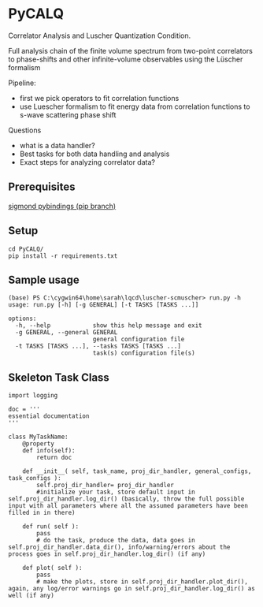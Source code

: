 # PyCALQ
Correlator Analysis and Luscher Quantization Condition.

Full analysis chain of the finite volume spectrum from two-point correlators to phase-shifts and other infinite-volume observables using the Lüscher formalism

Pipeline:
- first we pick operators to fit correlation functions
- use Luescher formalism to fit energy data from correlation functions to s-wave scattering phase shift


Questions
- what is a data handler? 
- Best tasks for both data handling and analysis
- Exact steps for analyzing correlator data?

## Prerequisites

[sigmond pybindings (pip branch)](https://github.com/andrewhanlon/sigmond/tree/pip)

## Setup
```
cd PyCALQ/
pip install -r requirements.txt
```

## Sample usage

```
(base) PS C:\cygwin64\home\sarah\lqcd\luscher-scmuscher> run.py -h
usage: run.py [-h] [-g GENERAL] [-t TASKS [TASKS ...]]

options:
  -h, --help            show this help message and exit
  -g GENERAL, --general GENERAL
                        general configuration file
  -t TASKS [TASKS ...], --tasks TASKS [TASKS ...]
                        task(s) configuration file(s)
```

## Skeleton Task Class
```
import logging

doc = '''
essential documentation
'''

class MyTaskName:
    @property
    def info(self):
        return doc

    def __init__( self, task_name, proj_dir_handler, general_configs, task_configs ):
        self.proj_dir_handler= proj_dir_handler
        #initialize your task, store default input in self.proj_dir_handler.log_dir() (basically, throw the full possible input with all parameters where all the assumed parameters have been filled in in there)

    def run( self ):
        pass
        # do the task, produce the data, data goes in self.proj_dir_handler.data_dir(), info/warning/errors about the process goes in self.proj_dir_handler.log_dir() (if any)

    def plot( self ):
        pass
        # make the plots, store in self.proj_dir_handler.plot_dir(), again, any log/error warnings go in self.proj_dir_handler.log_dir() as well (if any)
```
